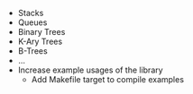 - Stacks
- Queues
- Binary Trees
- K-Ary Trees
- B-Trees
- ...
- Increase example usages of the library
  - Add Makefile target to compile examples
